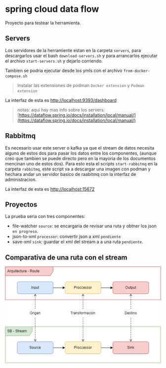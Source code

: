 # spring cloud data flow

Proyecto para testear la herramienta.

## Servers

Los servidores de la herramiente estan en la carpeta `servers`, para descargarlos usar el bash `download-servers.sh` y para arrancarlos ejecutar el archivo `start-servers.sh` y dejarlo corriendo.

Tambien se podria ejecutar desde los ymls con el archivo `from-docker-compose.sh`

> Instalar las extensiones de podman `Docker extension` y `Podman extension`

La interfaz de esta es [http://localhost:9393/dashboard](http://localhost:9393/dashboard)

> notas: aquí hay mas info sobre los servers: [https://dataflow.spring.io/docs/installation/local/manual/](https://dataflow.spring.io/docs/installation/local/manual/)

## Rabbitmq

Es necesario usar este server o kafka ya que el stream de datos necesita alguno de estos dos para pasar los datos entre los componentes, (aunque creo que tambien se puede directo pero en la mayoria de los documentos mencinan uno de estos dos). Para esto esta el scripts `start-rabbitmq` en la carpeta `rabbitmq`, este script va a descargar una imagen con podman y hechara andar un servidor basico de raabitmq con la interfaz de administracion.

La interfaz de esta es [http://localhost:15672](http://localhost:15672)

## Proyectos

La prueba seria con tres componentes:

- file-watcher `source`: se encargaria de revisar una ruta y obtner los json `en progreso`.
- json-to-xml  `processor`: convertir json a xml `pendiente`
- save-xml `sink`: guardar el xml del stream a a una ruta `pendiente`.

## Comparativa de una ruta con el stream

![comparativa](./comparative.drawio.png)
